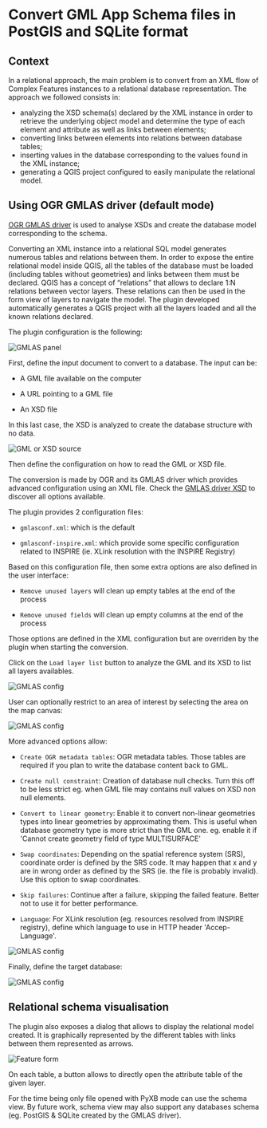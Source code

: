 # Convert GML App Schema files in PostGIS and SQLite format

## Context

In a relational approach, the main problem is to convert from an XML flow of Complex Features instances to a relational database representation. The approach we followed consists in:

* analyzing the XSD schema(s) declared by the  XML instance in order to retrieve the underlying object model and determine the type of each element and attribute as well as links between elements;
* converting links between elements into relations between database tables;
* inserting values in the database corresponding to the values found in the XML instance;
* generating a QGIS project configured to easily manipulate the relational model.


## Using OGR GMLAS driver (default mode)

[OGR GMLAS driver](http://www.gdal.org/drv_gmlas.html) is used to analyse XSDs and create the database model corresponding to the schema.


Converting an XML instance into a relational SQL model generates numerous tables and relations between them.
In order to expose the entire relational model inside QGIS, all the tables of the database must be loaded (including tables without geometries) and links between them must be declared.
QGIS has a concept of “relations” that allows to declare 1:N relations between vector layers. These relations can then be used in the form view of layers to navigate the model.
The plugin developed automatically generates a QGIS project with all the layers loaded and all the known relations declared.


The plugin configuration is the following:

![GMLAS panel](img/read-db-gmlas.png)


First, define the input document to convert to a database.
The input can be:

* A GML file available on the computer

* A URL pointing to a GML file

* An XSD file

In this last case, the XSD is analyzed to create the database
structure with no data.


![GML or XSD source](img/read-db-gmlas-source.png)



Then define the configuration on how to read the GML or XSD file.

The conversion is made by OGR and its GMLAS driver which provides
advanced configuration using an XML file. Check the [GMLAS driver XSD](https://svn.osgeo.org/gdal/trunk/gdal/data/gmlasconf.xsd)
to discover all options available.

The plugin provides 2 configuration files:

* ```gmlasconf.xml```: which is the default

* ```gmlasconf-inspire.xml```: which provide some specific configuration related to INSPIRE (ie. XLink resolution with the INSPIRE Registry)


Based on this configuration file, then some extra options are also defined in the user interface:

* ```Remove unused layers``` will clean up empty tables at the end of the process

* ```Remove unused fields``` will clean up empty columns at the end of the process

Those options are defined in the XML configuration but are overriden by the plugin when starting the conversion.

Click on the ```Load layer list``` button to analyze the GML and its XSD to list all layers availables.

![GMLAS config](img/read-db-gmlas-config.png)


User can optionally restrict to an area of interest by selecting the area on the map canvas:

![GMLAS config](img/read-db-gmlas-extent.png)

More advanced options allow:

* ```Create OGR metadata tables```: OGR metadata tables. Those tables are required if you plan to write the database content back to GML.

* ```Create null constraint```: Creation of database null checks. Turn this off to be less strict eg. when GML file may contains null values on XSD non null elements.

* ```Convert to linear geometry```: Enable it to convert non-linear geometries types into linear geometries by approximating them. This is useful when database geometry type is more strict than the GML one. eg. enable it if 'Cannot create geometry field of type MULTISURFACE'

* ```Swap coordinates```: Depending on the spatial reference system (SRS), coordinate order is defined by the SRS code. It may happen that x and y are in wrong order as defined by the SRS (ie. the file is probably invalid). Use this option to swap coordinates.

* ```Skip failures```: Continue after a failure, skipping the failed feature. Better not to use it for better performance.

* ```Language```: For XLink resolution (eg. resources resolved from INSPIRE registry), define which language to use in HTTP header 'Accep-Language'.

![GMLAS config](img/read-db-gmlas-otheroptions.png)


Finally, define the target database:


![GMLAS config](img/read-db-gmlas-target.png)






## Relational schema visualisation

The plugin also exposes a dialog that allows to display the relational model created. It is graphically represented by the different tables with links between them represented as arrows.


![Feature form](img/read-db-schema.png)

On each table, a button allows to directly open the attribute table of the given layer.


For the time being only file opened with PyXB mode can use
the schema view. By future work, schema view may also
support any databases schema (eg. PostGIS & SQLite created by the GMLAS driver).
